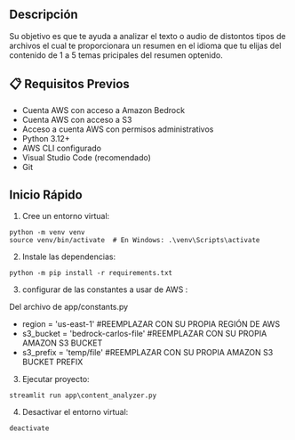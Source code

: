 
## Descripción

Su objetivo es que te ayuda a analizar el texto  o audio de distontos tipos de archivos el cual te proporcionara un resumen en el idioma que tu elijas del contenido de 1 a 5 temas pricipales del resumen optenido.


## 📋 Requisitos Previos
- Cuenta AWS con acceso a Amazon Bedrock
- Cuenta AWS con acceso a S3
- Acceso a cuenta AWS con permisos administrativos
- Python 3.12+
- AWS CLI configurado
- Visual Studio Code (recomendado)
- Git

## Inicio Rápido

1. Cree un entorno virtual:
```
python -m venv venv
source venv/bin/activate  # En Windows: .\venv\Scripts\activate
```

2. Instale las dependencias:
```
python -m pip install -r requirements.txt
```

3. configurar de las constantes a usar de AWS :

Del archivo de app/constants.py

- region = 'us-east-1' #REEMPLAZAR CON SU PROPIA REGIÓN DE AWS
- s3_bucket = 'bedrock-carlos-file' #REEMPLAZAR CON SU PROPIA AMAZON S3 BUCKET
- s3_prefix = 'temp/file' #REEMPLAZAR CON SU PROPIA AMAZON S3 BUCKET PREFIX


3. Ejecutar proyecto:
```
streamlit run app\content_analyzer.py
```

4. Desactivar el entorno virtual:
```
deactivate
```

